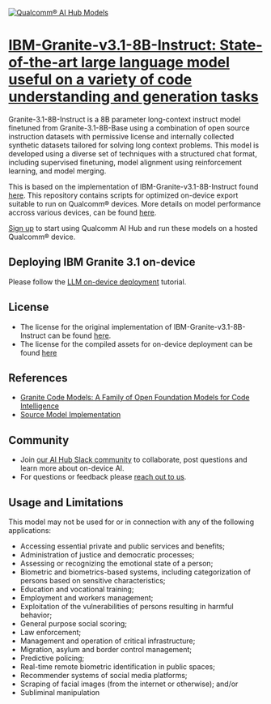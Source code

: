 [![Qualcomm® AI Hub Models](https://qaihub-public-assets.s3.us-west-2.amazonaws.com/qai-hub-models/quic-logo.jpg)](../../README.md)


# [IBM-Granite-v3.1-8B-Instruct: State-of-the-art large language model useful on a variety of code understanding and generation tasks](https://aihub.qualcomm.com/models/ibm_granite_v3_1_8b_instruct_quantized)

Granite-3.1-8B-Instruct is a 8B parameter long-context instruct model finetuned from Granite-3.1-8B-Base using a combination of open source instruction datasets with permissive license and internally collected synthetic datasets tailored for solving long context problems. This model is developed using a diverse set of techniques with a structured chat format, including supervised finetuning, model alignment using reinforcement learning, and model merging.

This is based on the implementation of IBM-Granite-v3.1-8B-Instruct found [here](https://huggingface.co/ibm-granite/granite-3.1-8b-instruct). This repository contains scripts for optimized on-device
export suitable to run on Qualcomm® devices. More details on model performance
accross various devices, can be found [here](https://aihub.qualcomm.com/models/ibm_granite_v3_1_8b_instruct_quantized).

[Sign up](https://myaccount.qualcomm.com/signup) to start using Qualcomm AI Hub and run these models on a hosted Qualcomm® device.

## Deploying IBM Granite 3.1 on-device

Please follow the [LLM on-device deployment](https://github.com/quic/ai-hub-apps/tree/main/tutorials/llm_on_genie) tutorial.





## License
* The license for the original implementation of IBM-Granite-v3.1-8B-Instruct can be found
  [here](https://huggingface.co/datasets/choosealicense/licenses/blob/main/markdown/apache-2.0.md).
* The license for the compiled assets for on-device deployment can be found [here](https://huggingface.co/datasets/choosealicense/licenses/blob/main/markdown/apache-2.0.md)


## References
* [Granite Code Models: A Family of Open Foundation Models for Code Intelligence](https://arxiv.org/abs/2405.04324)
* [Source Model Implementation](https://huggingface.co/ibm-granite/granite-3.1-8b-instruct)



## Community
* Join [our AI Hub Slack community](https://aihub.qualcomm.com/community/slack) to collaborate, post questions and learn more about on-device AI.
* For questions or feedback please [reach out to us](mailto:ai-hub-support@qti.qualcomm.com).


## Usage and Limitations

This model may not be used for or in connection with any of the following applications:

- Accessing essential private and public services and benefits;
- Administration of justice and democratic processes;
- Assessing or recognizing the emotional state of a person;
- Biometric and biometrics-based systems, including categorization of persons based on sensitive characteristics;
- Education and vocational training;
- Employment and workers management;
- Exploitation of the vulnerabilities of persons resulting in harmful behavior;
- General purpose social scoring;
- Law enforcement;
- Management and operation of critical infrastructure;
- Migration, asylum and border control management;
- Predictive policing;
- Real-time remote biometric identification in public spaces;
- Recommender systems of social media platforms;
- Scraping of facial images (from the internet or otherwise); and/or
- Subliminal manipulation
